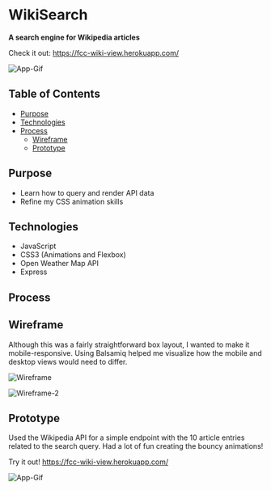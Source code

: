 # WikiSearch
**A search engine for Wikipedia articles**

Check it out: https://fcc-wiki-view.herokuapp.com/

![App-Gif](https://s3.us-east-2.amazonaws.com/fcc-wiki-view/wiki-view.gif)

## Table of Contents 
- [Purpose](#purpose)
- [Technologies](#technologies)
- [Process](#process)
  - [Wireframe](#wireframe)
  - [Prototype](#prototype)

## Purpose

* Learn how to query and render API data
* Refine my CSS animation skills

## Technologies

* JavaScript 
* CSS3 (Animations and Flexbox)
* Open Weather Map API
* Express

## Process
## Wireframe

Although this was a fairly straightforward box layout, I wanted to make it mobile-responsive. Using Balsamiq helped me visualize how the mobile and desktop views would need to differ.

![Wireframe](https://s3.us-east-2.amazonaws.com/fcc-wiki-view/wiki-view-3.JPG)

![Wireframe-2](https://s3.us-east-2.amazonaws.com/fcc-wiki-view/another-wiki-view-pic.JPG)

## Prototype

Used the Wikipedia API for a simple endpoint with the 10 article entries related to the search query. Had a lot of fun creating the bouncy animations!   

Try it out! https://fcc-wiki-view.herokuapp.com/

![App-Gif](https://s3.us-east-2.amazonaws.com/fcc-wiki-view/wiki-view.gif)
